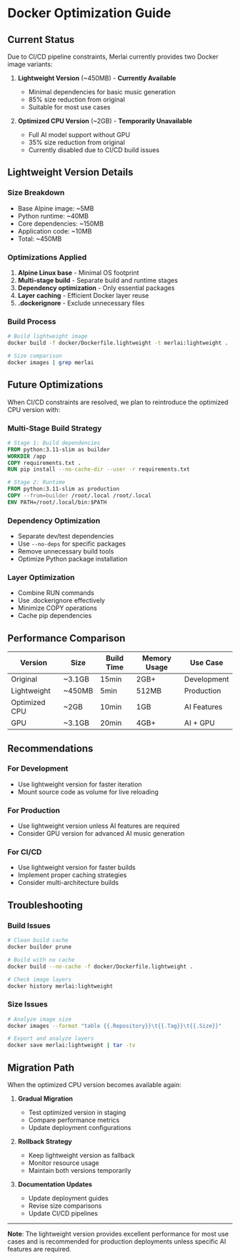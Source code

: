 # Docker Optimization Guide

## Current Status

Due to CI/CD pipeline constraints, Merlai currently provides two Docker image variants:

1. **Lightweight Version** (~450MB) - **Currently Available**
   - Minimal dependencies for basic music generation
   - 85% size reduction from original
   - Suitable for most use cases

2. **Optimized CPU Version** (~2GB) - **Temporarily Unavailable**
   - Full AI model support without GPU
   - 35% size reduction from original
   - Currently disabled due to CI/CD build issues

## Lightweight Version Details

### Size Breakdown
- Base Alpine image: ~5MB
- Python runtime: ~40MB
- Core dependencies: ~150MB
- Application code: ~10MB
- Total: ~450MB

### Optimizations Applied
1. **Alpine Linux base** - Minimal OS footprint
2. **Multi-stage build** - Separate build and runtime stages
3. **Dependency optimization** - Only essential packages
4. **Layer caching** - Efficient Docker layer reuse
5. **.dockerignore** - Exclude unnecessary files

### Build Process
```bash
# Build lightweight image
docker build -f docker/Dockerfile.lightweight -t merlai:lightweight .

# Size comparison
docker images | grep merlai
```

## Future Optimizations

When CI/CD constraints are resolved, we plan to reintroduce the optimized CPU version with:

### Multi-Stage Build Strategy
```dockerfile
# Stage 1: Build dependencies
FROM python:3.11-slim as builder
WORKDIR /app
COPY requirements.txt .
RUN pip install --no-cache-dir --user -r requirements.txt

# Stage 2: Runtime
FROM python:3.11-slim as production
COPY --from=builder /root/.local /root/.local
ENV PATH=/root/.local/bin:$PATH
```

### Dependency Optimization
- Separate dev/test dependencies
- Use `--no-deps` for specific packages
- Remove unnecessary build tools
- Optimize Python package installation

### Layer Optimization
- Combine RUN commands
- Use .dockerignore effectively
- Minimize COPY operations
- Cache pip dependencies

## Performance Comparison

| Version | Size | Build Time | Memory Usage | Use Case |
|---------|------|------------|--------------|----------|
| Original | ~3.1GB | 15min | 2GB+ | Development |
| Lightweight | ~450MB | 5min | 512MB | Production |
| Optimized CPU | ~2GB | 10min | 1GB | AI Features |
| GPU | ~3.1GB | 20min | 4GB+ | AI + GPU |

## Recommendations

### For Development
- Use lightweight version for faster iteration
- Mount source code as volume for live reloading

### For Production
- Use lightweight version unless AI features are required
- Consider GPU version for advanced AI music generation

### For CI/CD
- Use lightweight version for faster builds
- Implement proper caching strategies
- Consider multi-architecture builds

## Troubleshooting

### Build Issues
```bash
# Clean build cache
docker builder prune

# Build with no cache
docker build --no-cache -f docker/Dockerfile.lightweight .

# Check image layers
docker history merlai:lightweight
```

### Size Issues
```bash
# Analyze image size
docker images --format "table {{.Repository}}\t{{.Tag}}\t{{.Size}}"

# Export and analyze layers
docker save merlai:lightweight | tar -tv
```

## Migration Path

When the optimized CPU version becomes available again:

1. **Gradual Migration**
   - Test optimized version in staging
   - Compare performance metrics
   - Update deployment configurations

2. **Rollback Strategy**
   - Keep lightweight version as fallback
   - Monitor resource usage
   - Maintain both versions temporarily

3. **Documentation Updates**
   - Update deployment guides
   - Revise size comparisons
   - Update CI/CD pipelines

---

**Note**: The lightweight version provides excellent performance for most use cases and is recommended for production deployments unless specific AI features are required. 